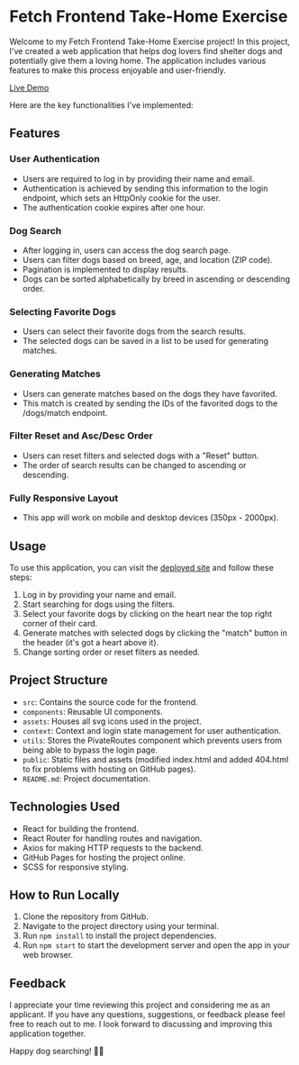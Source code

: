 # Fetch Frontend Take-Home Exercise

Welcome to my Fetch Frontend Take-Home Exercise project! In this project, I've created a web application that helps dog lovers find shelter dogs and potentially give them a loving home. The application includes various features to make this process enjoyable and user-friendly.

[Live Demo](https://anonym0uslemon.github.io/fetch-fe-challenge/)

Here are the key functionalities I've implemented:


## Features 

### User Authentication 
- Users are required to log in by providing their name and email.
- Authentication is achieved by sending this information to the login endpoint, which sets an HttpOnly cookie for the user.
- The authentication cookie expires after one hour.

### Dog Search 
- After logging in, users can access the dog search page.
- Users can filter dogs based on breed, age, and location (ZIP code).
- Pagination is implemented to display results.
- Dogs can be sorted alphabetically by breed in ascending or descending order.

### Selecting Favorite Dogs
- Users can select their favorite dogs from the search results.
- The selected dogs can be saved in a list to be used for generating matches.

### Generating Matches
- Users can generate matches based on the dogs they have favorited.
- This match is created by sending the IDs of the favorited dogs to the /dogs/match endpoint.

### Filter Reset and Asc/Desc Order 
- Users can reset filters and selected dogs with a "Reset" button.
- The order of search results can be changed to ascending or descending.

### Fully Responsive Layout
- This app will work on mobile and desktop devices (350px - 2000px). 


## Usage 

To use this application, you can visit the [deployed site](https://anonym0uslemon.github.io/fetch-fe-challenge/) and follow these steps: 

1. Log in by providing your name and email.
2. Start searching for dogs using the filters.
3. Select your favorite dogs by clicking on the heart near the top right corner of their card. 
4. Generate matches with selected dogs by clicking the "match" button in the header (it's got a heart above it). 
5. Change sorting order or reset filters as needed. 


## Project Structure

- `src`: Contains the source code for the frontend.
- `components`: Reusable UI components.
- `assets`: Houses all svg icons used in the project.
- `context`: Context and login state management for user authentication.
- `utils`: Stores the PivateRoutes component which prevents users from being able to bypass the login page.
- `public`: Static files and assets (modified index.html and added 404.html to fix problems with hosting on GitHub pages). 
- `README.md`: Project documentation. 


## Technologies Used

- React for building the frontend.
- React Router for handling routes and navigation.
- Axios for making HTTP requests to the backend.
- GitHub Pages for hosting the project online.
- SCSS for responsive styling. 


## How to Run Locally

1. Clone the repository from GitHub.
2. Navigate to the project directory using your terminal.
3. Run `npm install` to install the project dependencies. 
4. Run `npm start` to start the development server and open the app in your web browser. 


## Feedback

I appreciate your time reviewing this project and considering me as an applicant. If you have any questions, suggestions, or feedback please feel free to reach out to me. I look forward to discussing and improving this application together. 

Happy dog searching! 🐶🏡




